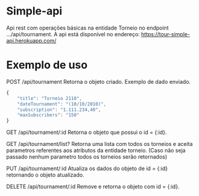 # Simple-api
Api rest com operações básicas na entidade Torneio no endpoint .../api/tournament.
A api está disponível no endereço: https://tour-simple-api.herokuapp.com/
# Exemplo de uso
POST /api/tournament
Retorna o objeto criado.
Exemplo de dado enviado.
```javascript
{
	"title": "Torneio 2110",
	"dateTournament": "(10/10/2010)",
	"subscription": "1.111.234,40",
	"maxSubscribers": "150"
}
```

GET /api/tournament/:id
Retorna o objeto que possui o id = {:id}.

GET /api/tournament/list?
Retorna uma lista com todos os torneios e aceita parametros referentes aos atributos da entidade torneio.
(Caso não seja passado nenhum parametro todos os torneios serão retornados)

PUT /api/tournament/:id
Atualiza os dados do objeto de id = {:id} retornando o objeto atualizado.

DELETE /api/tournament/:id
Remove e retorna o objeto com id = {:id}.
